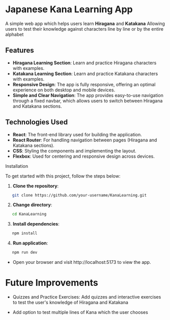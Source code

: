 # Japanese Kana Learning App

A simple web app which helps users learn **Hiragana** and **Katakana** Allowing users to test their knowledge against characters line by line or by the entire alphabet

## Features

- **Hiragana Learning Section**: Learn and practice Hiragana characters with examples.
- **Katakana Learning Section**: Learn and practice Katakana characters with examples.
- **Responsive Design**: The app is fully responsive, offering an optimal experience on both desktop and mobile devices.
- **Simple and Clear Navigation**: The app provides easy-to-use navigation through a fixed navbar, which allows users to switch between Hiragana and Katakana sections.

## Technologies Used

- **React**: The front-end library used for building the application.
- **React Router**: For handling navigation between pages (Hiragana and Katakana sections).
- **CSS**: Styling the components and implementing the layout.
- **Flexbox**: Used for centering and responsive design across devices.

Installation

To get started with this project, follow the steps below:

1. **Clone the repository**:

```bash
   git clone https://github.com/your-username/KanaLearning.git
```

2. **Change directory**:

```bash
   cd KanaLearning
```

3. **Install dependencies**:

```bash
   npm install
```

4. **Run application**:

```bash
   npm run dev
```

- Open your browser and visit http://localhost:5173 to view the app.

# Future Improvements

- Quizzes and Practice Exercises: Add quizzes and interactive exercises to test the user's knowledge of Hiragana and Katakana

- Add option to test multiple lines of Kana which the user chooses
